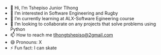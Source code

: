 - 👋 Hi, I’m Tshepiso Junior Tlhong
- 👀 I’m interested in Software Engineering and Rugby 
- 🌱 I’m currently learning at ALX-Software Egineering course
- 💞️ I’m looking to collaborate on any projects that solve problems using Python
- 📫 How to reach me tlhongtshepiso@2gmail.com
- 😄 Pronouns: X
- ⚡ Fun fact: I can skate

<!---
MrjjJunior/MrjjJunior is a ✨ special ✨ repository because its `README.md` (this file) appears on your GitHub profile.
You can click the Preview link to take a look at your changes.
--->
